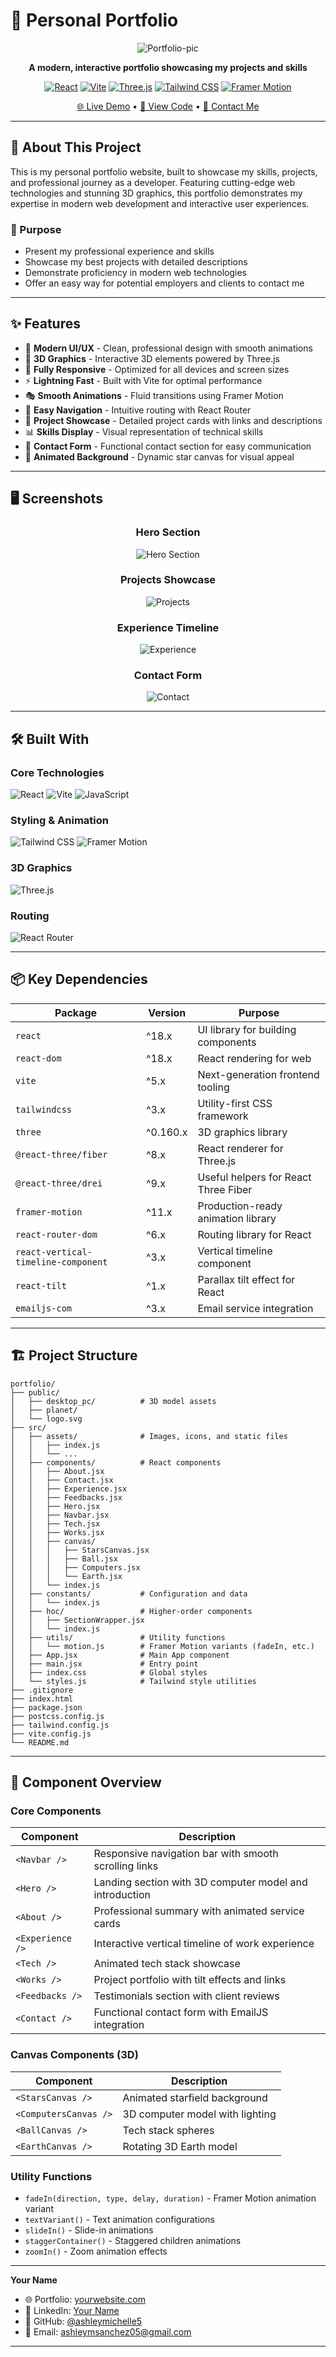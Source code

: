 # 🚀 Personal Portfolio

<div align="center">

![Portfolio-pic](./src/assets/screenshot-portfolio.png)

**A modern, interactive portfolio showcasing my projects and skills**

[![React](https://img.shields.io/badge/React-18.x-61DAFB?style=for-the-badge&logo=react&logoColor=black)](https://reactjs.org/)
[![Vite](https://img.shields.io/badge/Vite-5.x-646CFF?style=for-the-badge&logo=vite&logoColor=white)](https://vitejs.dev/)
[![Three.js](https://img.shields.io/badge/Three.js-black?style=for-the-badge&logo=three.js&logoColor=white)](https://threejs.org/)
[![Tailwind CSS](https://img.shields.io/badge/Tailwind_CSS-38B2AC?style=for-the-badge&logo=tailwind-css&logoColor=white)](https://tailwindcss.com/)
[![Framer Motion](https://img.shields.io/badge/Framer_Motion-black?style=for-the-badge&logo=framer&logoColor=blue)](https://www.framer.com/motion/)

[🌐 Live Demo](https://your-portfolio-url.com) • [📂 View Code](https://github.com/ashleymichelle5/Portfolio) • [📧 Contact Me](mailto:ashleymsanchez05@gmail.com)

</div>

---

## 📖 About This Project

This is my personal portfolio website, built to showcase my skills, projects, and professional journey as a developer. Featuring cutting-edge web technologies and stunning 3D graphics, this portfolio demonstrates my expertise in modern web development and interactive user experiences.

### 🎯 Purpose

- Present my professional experience and skills
- Showcase my best projects with detailed descriptions
- Demonstrate proficiency in modern web technologies
- Offer an easy way for potential employers and clients to contact me

---

## ✨ Features

- 🎨 **Modern UI/UX** - Clean, professional design with smooth animations
- 🌟 **3D Graphics** - Interactive 3D elements powered by Three.js
- 📱 **Fully Responsive** - Optimized for all devices and screen sizes
- ⚡ **Lightning Fast** - Built with Vite for optimal performance
- 🎭 **Smooth Animations** - Fluid transitions using Framer Motion
- 🧭 **Easy Navigation** - Intuitive routing with React Router
- 💼 **Project Showcase** - Detailed project cards with links and descriptions
- 📊 **Skills Display** - Visual representation of technical skills
- 💬 **Contact Form** - Functional contact section for easy communication
- 🌌 **Animated Background** - Dynamic star canvas for visual appeal

---

## 🖥️ Screenshots

<div align="center">

### Hero Section
![Hero Section](./src/assets/hero.png)

### Projects Showcase
![Projects](./src/assets/projects.png)

### Experience Timeline
![Experience](./src/assets/experience.png)

### Contact Form
![Contact](./src/assets/contact.png)

</div>

---

## 🛠️ Built With

### Core Technologies

![React](https://img.shields.io/badge/React-20232A?style=for-the-badge&logo=react&logoColor=61DAFB)
![Vite](https://img.shields.io/badge/Vite-B73BFE?style=for-the-badge&logo=vite&logoColor=FFD62E)
![JavaScript](https://img.shields.io/badge/JavaScript-F7DF1E?style=for-the-badge&logo=javascript&logoColor=black)

### Styling & Animation

![Tailwind CSS](https://img.shields.io/badge/Tailwind_CSS-38B2AC?style=for-the-badge&logo=tailwind-css&logoColor=white)
![Framer Motion](https://img.shields.io/badge/Framer%20Motion-0055FF?style=for-the-badge&logo=framer&logoColor=white)

### 3D Graphics

![Three.js](https://img.shields.io/badge/Three.js-000000?style=for-the-badge&logo=three.js&logoColor=white)

### Routing

![React Router](https://img.shields.io/badge/React_Router-CA4245?style=for-the-badge&logo=react-router&logoColor=white)

---

## 📦 Key Dependencies

| Package | Version | Purpose |
|---------|---------|---------|
| `react` | ^18.x | UI library for building components |
| `react-dom` | ^18.x | React rendering for web |
| `vite` | ^5.x | Next-generation frontend tooling |
| `tailwindcss` | ^3.x | Utility-first CSS framework |
| `three` | ^0.160.x | 3D graphics library |
| `@react-three/fiber` | ^8.x | React renderer for Three.js |
| `@react-three/drei` | ^9.x | Useful helpers for React Three Fiber |
| `framer-motion` | ^11.x | Production-ready animation library |
| `react-router-dom` | ^6.x | Routing library for React |
| `react-vertical-timeline-component` | ^3.x | Vertical timeline component |
| `react-tilt` | ^1.x | Parallax tilt effect for React |
| `emailjs-com` | ^3.x | Email service integration |

---


## 🏗️ Project Structure
```
portfolio/
├── public/
│   ├── desktop_pc/          # 3D model assets
│   ├── planet/
│   └── logo.svg
├── src/
│   ├── assets/              # Images, icons, and static files
│   │   ├── index.js
│   │   └── ...
│   ├── components/          # React components
│   │   ├── About.jsx
│   │   ├── Contact.jsx
│   │   ├── Experience.jsx
│   │   ├── Feedbacks.jsx
│   │   ├── Hero.jsx
│   │   ├── Navbar.jsx
│   │   ├── Tech.jsx
│   │   ├── Works.jsx
│   │   ├── canvas/
│   │   │   ├── StarsCanvas.jsx
│   │   │   ├── Ball.jsx
│   │   │   ├── Computers.jsx
│   │   │   └── Earth.jsx
│   │   └── index.js
│   ├── constants/           # Configuration and data
│   │   └── index.js
│   ├── hoc/                 # Higher-order components
│   │   ├── SectionWrapper.jsx
│   │   └── index.js
│   ├── utils/               # Utility functions
│   │   └── motion.js        # Framer Motion variants (fadeIn, etc.)
│   ├── App.jsx              # Main App component
│   ├── main.jsx             # Entry point
│   ├── index.css            # Global styles
│   └── styles.js            # Tailwind style utilities
├── .gitignore
├── index.html
├── package.json
├── postcss.config.js
├── tailwind.config.js
├── vite.config.js
└── README.md
```

---

## 🎨 Component Overview

### Core Components

| Component | Description |
|-----------|-------------|
| `<Navbar />` | Responsive navigation bar with smooth scrolling links |
| `<Hero />` | Landing section with 3D computer model and introduction |
| `<About />` | Professional summary with animated service cards |
| `<Experience />` | Interactive vertical timeline of work experience |
| `<Tech />` | Animated tech stack showcase |
| `<Works />` | Project portfolio with tilt effects and links |
| `<Feedbacks />` | Testimonials section with client reviews |
| `<Contact />` | Functional contact form with EmailJS integration |

### Canvas Components (3D)

| Component | Description |
|-----------|-------------|
| `<StarsCanvas />` | Animated starfield background |
| `<ComputersCanvas />` | 3D computer model with lighting |
| `<BallCanvas />` | Tech stack spheres |
| `<EarthCanvas />` | Rotating 3D Earth model |

### Utility Functions

- `fadeIn(direction, type, delay, duration)` - Framer Motion animation variant
- `textVariant()` - Text animation configurations
- `slideIn()` - Slide-in animations
- `staggerContainer()` - Staggered children animations
- `zoomIn()` - Zoom animation effects

---

**Your Name**

- 🌐 Portfolio: [yourwebsite.com](https://yourwebsite.com)
- 💼 LinkedIn: [Your Name](https://linkedin.com/in/your-profile)
- 🐙 GitHub: [@ashleymichelle5](https://github.com/ashleymichelle5)
- 📧 Email: ashleymsanchez05@gmail.com


---